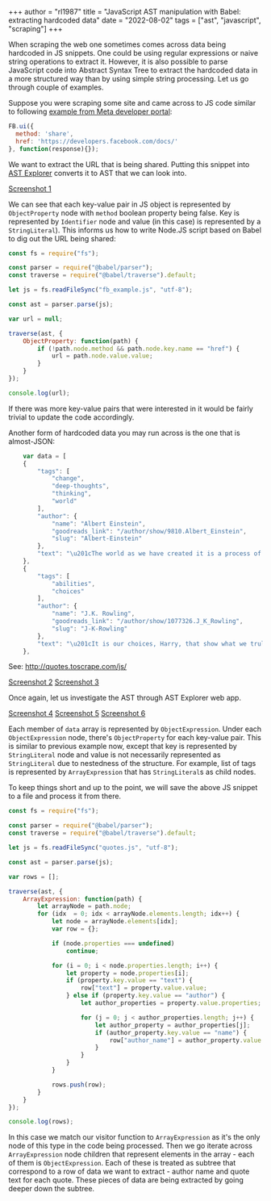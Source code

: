 +++
author = "rl1987"
title = "JavaScript AST manipulation with Babel: extracting hardcoded data"
date = "2022-08-02"
tags = ["ast", "javascript", "scraping"]
+++

When scraping the web one sometimes comes across data being hardcoded in JS snippets.
One could be using regular expressions or naive string operations to extract it. 
However, it is also possible to parse JavaScript code into Abstract Syntax Tree to 
extract the hardcoded data in a more structured way than by using simple string
processing. Let us go through couple of examples.

Suppose you were scraping some site and came across to JS code similar to
following [example from Meta developer portal](https://developers.facebook.com/docs/javascript/examples):

```javascript
FB.ui({
  method: 'share',
  href: 'https://developers.facebook.com/docs/'
}, function(response){});
```

We want to extract the URL that is being shared. Putting this snippet into
[AST Explorer](https://astexplorer.net/) converts it to AST that we can look into.

[Screenshot 1](/2022-08-02_18.12.29.png)

We can see that each key-value pair in JS object is represented by `ObjectProperty` node
with `method` boolean property being false. Key is represented by `Identifier` node and
value (in this case) is represented by a `StringLiteral`). This informs us how to write
Node.JS script based on Babel to dig out the URL being shared:

```javascript
const fs = require("fs");

const parser = require("@babel/parser");
const traverse = require("@babel/traverse").default;

let js = fs.readFileSync("fb_example.js", "utf-8");

const ast = parser.parse(js);

var url = null;

traverse(ast, {
    ObjectProperty: function(path) {
        if (!path.node.method && path.node.key.name == "href") {
            url = path.node.value.value;
        }
    }
});

console.log(url);
```

If there was more key-value pairs that were interested in it would be fairly trivial to
update the code accordingly.

Another form of hardcoded data you may run across is the one that is almost-JSON:

```javascript
    var data = [
    {
        "tags": [
            "change",
            "deep-thoughts",
            "thinking",
            "world"
        ],
        "author": {
            "name": "Albert Einstein",
            "goodreads_link": "/author/show/9810.Albert_Einstein",
            "slug": "Albert-Einstein"
        },
        "text": "\u201cThe world as we have created it is a process of our thinking. It cannot be changed without changing our thinking.\u201d"
    },
    {
        "tags": [
            "abilities",
            "choices"
        ],
        "author": {
            "name": "J.K. Rowling",
            "goodreads_link": "/author/show/1077326.J_K_Rowling",
            "slug": "J-K-Rowling"
        },
        "text": "\u201cIt is our choices, Harry, that show what we truly are, far more than our abilities.\u201d"
    },
```

See: http://quotes.toscrape.com/js/

[Screenshot 2](/2022-08-02_18.28.50.png)
[Screenshot 3](/2022-08-02_18.29.11.png)

Once again, let us investigate the AST through AST Explorer web app.

[Screenshot 4](/2022-08-02_18.31.17.png)
[Screenshot 5](/2022-08-02_18.31.28.png)
[Screenshot 6](/2022-08-02_18.33.52.png)

Each member of `data` array is represented by `ObjectExpression`. Under each `ObjectExpression` node,
there's `ObjectProperty` for each key-value pair. This is similar to previous example now, except that
key is represented by `StringLiteral` node and value is not necessarily represented as `StringLiteral`
due to nestedness of the structure. For example, list of tags is represented by `ArrayExpression`
that has `StringLiteral`s as child nodes.

To keep things short and up to the point, we will save the above JS snippet to a file and process it from there.

```javascript
const fs = require("fs");

const parser = require("@babel/parser");
const traverse = require("@babel/traverse").default;

let js = fs.readFileSync("quotes.js", "utf-8");

const ast = parser.parse(js);

var rows = [];

traverse(ast, {
    ArrayExpression: function(path) {
        let arrayNode = path.node;
        for (idx  = 0; idx < arrayNode.elements.length; idx++) {
            let node = arrayNode.elements[idx];
            var row = {};

            if (node.properties === undefined)
                continue;

            for (i = 0; i < node.properties.length; i++) {
                let property = node.properties[i];
                if (property.key.value == "text") {
                    row["text"] = property.value.value;
                } else if (property.key.value == "author") {
                    let author_properties = property.value.properties;

                    for (j = 0; j < author_properties.length; j++) {
                        let author_property = author_properties[j];
                        if (author_property.key.value == "name") {
                            row["author_name"] = author_property.value.value;
                        }
                    }
                }
            }

            rows.push(row);
        }
    }
});

console.log(rows);
```

In this case we match our visitor function to `ArrayExpression` as it's the only node of this type
in the code being processed. Then we go iterate across `ArrayExpression` node children that represent
elements in the array - each of them is `ObjectExpression`. Each of these is treated as subtree that
correspond to a row of data we want to extract - author name and quote text for each quote. These
pieces of data are being extracted by going deeper down the subtree.

